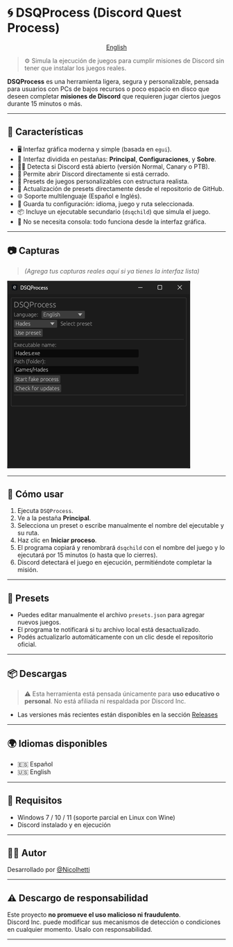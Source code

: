 # 🌀 DSQProcess (Discord Quest Process)

<p align="center">
  <a href="/README.md">English</a>
</p>

> ⚙️ Simula la ejecución de juegos para cumplir misiones de Discord sin tener que instalar los juegos reales.

**DSQProcess** es una herramienta ligera, segura y personalizable, pensada para usuarios con PCs de bajos recursos o poco espacio en disco que deseen completar **misiones de Discord** que requieren jugar ciertos juegos durante 15 minutos o más.

---

## 🌟 Características

- 🖥️ Interfaz gráfica moderna y simple (basada en `egui`).
- 🧭 Interfaz dividida en pestañas: **Principal**, **Configuraciones**, y **Sobre**.
- 🕵️‍♂️ Detecta si Discord está abierto (versión Normal, Canary o PTB).
- 🔘 Permite abrir Discord directamente si está cerrado.
- 📁 Presets de juegos personalizables con estructura realista.
- 🔄 Actualización de presets directamente desde el repositorio de GitHub.
- 🌐 Soporte multilenguaje (Español e Inglés).
- 💾 Guarda tu configuración: idioma, juego y ruta seleccionada.
- 📦 Incluye un ejecutable secundario (`dsqchild`) que simula el juego.
- 🚫 No se necesita consola: todo funciona desde la interfaz gráfica.

---

## 📷 Capturas

> *(Agrega tus capturas reales aquí si ya tienes la interfaz lista)*

![Main](assets/image1.png)

---

## 🚀 Cómo usar

1. Ejecuta `DSQProcess`.
2. Ve a la pestaña **Principal**.
3. Selecciona un preset o escribe manualmente el nombre del ejecutable y su ruta.
4. Haz clic en **Iniciar proceso**.
5. El programa copiará y renombrará `dsqchild` con el nombre del juego y lo ejecutará por 15 minutos (o hasta que lo cierres).
6. Discord detectará el juego en ejecución, permitiéndote completar la misión.

---

## 🔄 Presets

- Puedes editar manualmente el archivo `presets.json` para agregar nuevos juegos.
- El programa te notificará si tu archivo local está desactualizado.
- Podés actualizarlo automáticamente con un clic desde el repositorio oficial.

---

## 📦 Descargas

> ⚠️ Esta herramienta está pensada únicamente para **uso educativo o personal**. No está afiliada ni respaldada por Discord Inc.

- Las versiones más recientes están disponibles en la sección [Releases](https://github.com/Nicolhetti/DSQProcess/releases)

---

## 🌍 Idiomas disponibles

- 🇪🇸 Español  
- 🇺🇸 English

---

## 🔧 Requisitos

- Windows 7 / 10 / 11 (soporte parcial en Linux con Wine)
- Discord instalado y en ejecución

---

## 👨‍💻 Autor

Desarrollado por [@Nicolhetti](https://github.com/Nicolhetti)  
<!-- *Con ayuda de ChatGPT y un poco de Copilot 💻✨* -->

---

## ⚠️ Descargo de responsabilidad

Este proyecto **no promueve el uso malicioso ni fraudulento**.  
Discord Inc. puede modificar sus mecanismos de detección o condiciones en cualquier momento. Usalo con responsabilidad.

---
